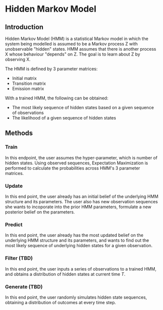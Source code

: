 # Hidden Markov Model

## Introduction

Hidden Markov Model (HMM) is a statistical Markov model in which the system being modelled is assumed to be a Markov process Z with unobservable "hidden" states. HMM assumes that there is another process X whose behaviour "depends" on Z. The goal is to learn about Z by observing X.

The HMM is defined by 3 parameter matrices:
- Initial matrix
- Transition matrix
- Emission matrix

With a trained HMM, the following can be obtained:
- The most likely sequence of hidden states based on a given sequence of observations
- The likelihood of a given sequence of hidden states

## Methods

### Train
In this endpoint, the user assumes the hyper-parameter, which is number of hidden states. Using observed sequences, Expectation Maximization is performed to calculate the probabilities across HMM's 3 parameter matrices.

### Update
In this end point, the user already has an initial belief of the underlying HMM structure and its parameters. The user also has new observation sequences she wants to incoporate into the prior HMM parameters, formulate a new posterior belief on the parameters.

### Predict
In this end point, the user already has the most updated belief on the underlying HMM structure and its parameters, and wants to find out the most likely sequence of underlying hidden states for a given observation.

### Filter (TBD)
In this end point, the user inputs a series of observations to a trained HMM, and obtains a distribution of hidden states at current time $T$.

### Generate (TBD)
In this end point, the user randomly simulates hidden state sequences, obtaining a distribution of outcomes at every time step.

